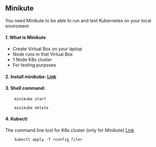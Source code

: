 ## Minikute 

You need Minikute to be able to run and test Kubernetes on your local enviroment

#### 1. What is Minikute
- Create Virtual Box on your laptop
- Node runs in that Virtual Box
- 1 Node K8s cluster
- For testing purposes

#### 2. Install minikube: [Link](https://kubernetes.io/vi/docs/tasks/tools/install-minikube/)

#### 3. Shell command: 
```shell 
    minikube start
```
```shell 
    minikube delete
```
#### 4. Kubectl

The command line tool for K8s cluster (only for Minikute) [Link](https://kubernetes.io/vi/docs/tasks/tools/install-kubectl/)

```shell 
    kubectl apply -f <config_file>
```

